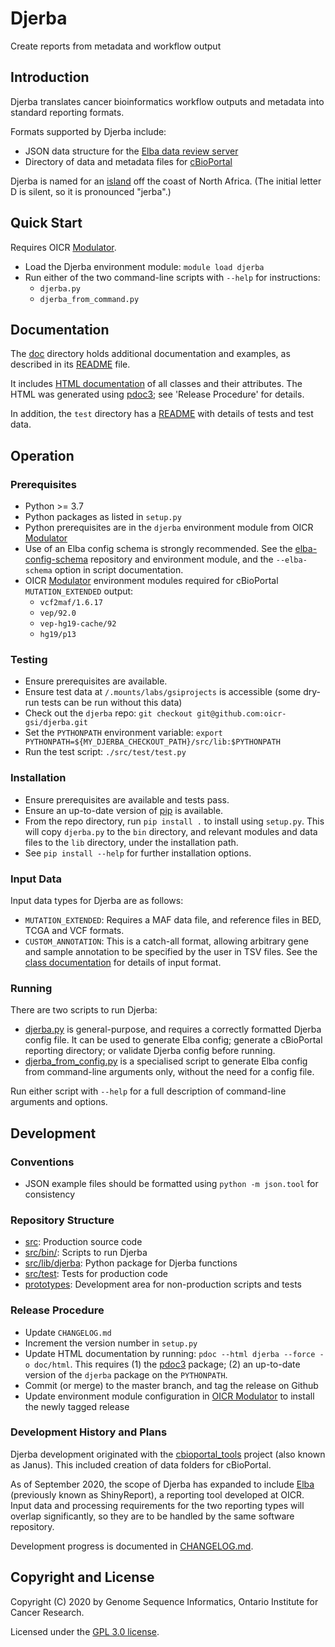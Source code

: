 # Djerba

Create reports from metadata and workflow output

## Introduction

Djerba translates cancer bioinformatics workflow outputs and metadata into standard reporting formats.

Formats supported by Djerba include:
- JSON data structure for the [Elba data review server](https://github.com/oicr-gsi/Elba)
- Directory of data and metadata files for [cBioPortal](https://cbioportal.org/)

Djerba is named for an [island](https://en.wikipedia.org/wiki/Djerba) off the coast of North Africa. (The initial letter D is silent, so it is pronounced "jerba".)

## Quick Start

Requires OICR [Modulator](https://gitlab.oicr.on.ca/ResearchIT/modulator).

- Load the Djerba environment module: `module load djerba`
- Run either of the two command-line scripts with `--help` for instructions:
  - `djerba.py`
  - `djerba_from_command.py`

## Documentation

The [doc](./doc/) directory holds additional documentation and examples, as described in its [README](./doc/README.md) file.

It includes [HTML documentation](./doc/html/djerba/index.html) of all classes and their attributes. The HTML was generated using [pdoc3](https://pdoc3.github.io/pdoc/); see 'Release Procedure' for details.

In addition, the `test` directory has a [README](./src/test/README.md) with details of tests and test data.

## Operation

### Prerequisites

- Python >= 3.7
- Python packages as listed in `setup.py`
- Python prerequisites are in the `djerba` environment module from OICR [Modulator](https://gitlab.oicr.on.ca/ResearchIT/modulator)
- Use of an Elba config schema is strongly recommended. See the [elba-config-schema](https://github.com/oicr-gsi/elba-config-schema) repository and environment module, and the `--elba-schema` option in script documentation.
- OICR [Modulator](https://gitlab.oicr.on.ca/ResearchIT/modulator) environment modules required for cBioPortal `MUTATION_EXTENDED` output:
  - `vcf2maf/1.6.17`
  - `vep/92.0`
  - `vep-hg19-cache/92`
  - `hg19/p13`

### Testing

- Ensure prerequisites are available.
- Ensure test data at `/.mounts/labs/gsiprojects` is accessible (some dry-run tests can be run without this data)
- Check out the `djerba` repo: `git checkout git@github.com:oicr-gsi/djerba.git`
- Set the `PYTHONPATH` environment variable: `export PYTHONPATH=${MY_DJERBA_CHECKOUT_PATH}/src/lib:$PYTHONPATH`
- Run the test script: `./src/test/test.py`

### Installation

- Ensure prerequisites are available and tests pass.
- Ensure an up-to-date version of [pip](https://pypi.org/project/pip/) is available.
- From the repo directory, run `pip install .` to install using `setup.py`. This will copy `djerba.py` to the `bin` directory, and relevant modules and data files to the `lib` directory, under the installation path.
- See `pip install --help` for further installation options.

### Input Data

Input data types for Djerba are as follows:
- `MUTATION_EXTENDED`: Requires a MAF data file, and reference files in BED, TCGA and VCF formats.
- `CUSTOM_ANNOTATION`: This is a catch-all format, allowing arbitrary gene and sample annotation to be specified by the user in TSV files. See the [class documentation](./doc/html/djerba/genetic_alteration.html#djerba.genetic_alteration.custom_annotation) for details of input format.

### Running

There are two scripts to run Djerba:
- [djerba.py](./src/bin/djerba.py) is general-purpose, and requires a correctly formatted Djerba config file. It can be used to generate Elba config; generate a cBioPortal reporting directory; or validate Djerba config before running.
- [djerba_from_config.py](./src/bin/djerba_from_config.py) is a specialised script to generate Elba config from command-line arguments only, without the need for a config file.

Run either script with `--help` for a full description of command-line arguments and options.

## Development

### Conventions

- JSON example files should be formatted using `python -m json.tool` for consistency

### Repository Structure

- [src](./src): Production source code
- [src/bin/](./src/bin/): Scripts to run Djerba
- [src/lib/djerba](./src/lib/djerba): Python package for Djerba functions
- [src/test](./src/test): Tests for production code
- [prototypes](./prototypes): Development area for non-production scripts and tests

### Release Procedure

- Update `CHANGELOG.md`
- Increment the version number in `setup.py`
- Update HTML documentation by running: `pdoc --html djerba --force -o doc/html`. This requires (1) the [pdoc3](https://pdoc3.github.io/pdoc/) package; (2) an up-to-date version of the `djerba` package on the `PYTHONPATH`.
- Commit (or merge) to the master branch, and tag the release on Github
- Update environment module configuration in [OICR Modulator](https://gitlab.oicr.on.ca/ResearchIT/modulator) to install the newly tagged release

### Development History and Plans

Djerba development originated with the [cbioportal_tools](https://github.com/oicr-gsi/cbioportal_tools) project (also known as Janus). This included creation of data folders for cBioPortal.

As of September 2020, the scope of Djerba has expanded to include [Elba](https://github.com/oicr-gsi/Elba) (previously known as ShinyReport), a reporting tool developed at OICR. Input data and processing requirements for the two reporting types will overlap significantly, so they are to be handled by the same software repository.

Development progress is documented in [CHANGELOG.md](./CHANGELOG.md).

## Copyright and License

Copyright (C) 2020 by Genome Sequence Informatics, Ontario Institute for Cancer Research.

Licensed under the [GPL 3.0 license](https://www.gnu.org/licenses/gpl-3.0.en.html).
